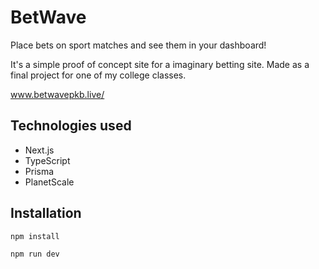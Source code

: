 # BetWave

Place bets on sport matches and see them in your dashboard!

It's a simple proof of concept site for a imaginary betting site. Made as a final project for one of my college classes.

www.betwavepkb.live/

## Technologies used

- Next.js
- TypeScript
- Prisma
- PlanetScale

## Installation
```
npm install 
```
```
npm run dev 
```
